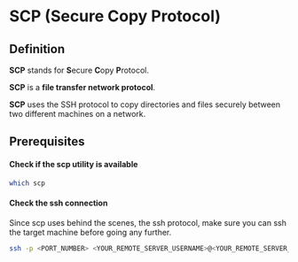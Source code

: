 # SCP (Secure Copy Protocol)

## Definition
**SCP** stands for **S**ecure **C**opy **P**rotocol.

**SCP** is a **file transfer network protocol**.

**SCP** uses the SSH protocol to copy directories and files securely between two different machines on a network.

## Prerequisites

#### Check if the scp utility is available
```bash 
which scp
```

#### Check the ssh connection
Since scp uses behind the scenes, the ssh protocol, make sure you can ssh the target machine before going any further.
```bash
ssh -p <PORT_NUMBER> <YOUR_REMOTE_SERVER_USERNAME>@<YOUR_REMOTE_SERVER_IP_ADDRESS>
```